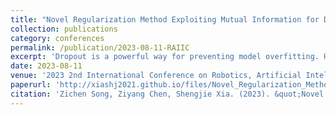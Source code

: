```yaml
---
title: "Novel Regularization Method Exploiting Mutual Information for Deep Neural Networks"
collection: publications
category: conferences
permalink: /publication/2023-08-11-RAIIC
excerpt: 'Dropout is a powerful way for preventing model overfitting. However, it is inefficient due to it randomly ignoring some neurons. Although there are many ways on Dropout, they are still either inefficient on improving generalization ability or not effective enough. In this paper, we propose Mutual Information Dropout, which is an efficient Dropout based on dropping neurons with low mutual information. In Mutual Information Dropout, instead of randomly ignoring some neurons, we first evaluated the mutual information of neurons to dropout with mutual information below a certain threshold. In this way, Mutual Information Dropout can achieve effective improving generalization ability with evaluate neurons. Extensive experiments on Three datasets show that Mutual Information Dropout is much more efficient than many existing Dropout and can meanwhile achieve comparable or even better generalization ability.'
date: 2023-08-11
venue: '2023 2nd International Conference on Robotics, Artificial Intelligence and Intelligent Control (RAIIC)'
paperurl: 'http://xiashj2021.github.io/files/Novel_Regularization_Method_Exploiting_Mutual_Information_for_Deep_Neural_Networks.pdf'
citation: 'Zichen Song, Ziyang Chen, Shengjie Xia. (2023). &quot;Novel Regularization Method Exploiting Mutual Information for Deep Neural Networks.&quot; <i>2023 2nd International Conference on Robotics, Artificial Intelligence and Intelligent Control (RAIIC)</i>. pp. 329-333.'
---
```

<!--
The contents above will be part of a list of publications, if the user clicks the link for the publication than the contents of section will be rendered as a full page, allowing you to provide more information about the paper for the reader. When publications are displayed as a single page, the contents of the above "citation" field will automatically be included below this section in a smaller font.
-->
